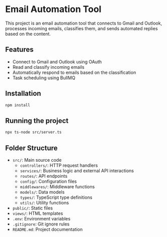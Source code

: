 # Email Automation Tool

This project is an email automation tool that connects to Gmail and Outlook, processes incoming emails, classifies them, and sends automated replies based on the content.

## Features

- Connect to Gmail and Outlook using OAuth
- Read and classify incoming emails
- Automatically respond to emails based on the classification
- Task scheduling using BullMQ

## Installation

```bash
npm install
```

## Running the project

```bash
npx ts-node src/server.ts
```

## Folder Structure

- `src/`: Main source code
  - `controllers/`: HTTP request handlers
  - `services/`: Business logic and external API interactions
  - `routes/`: API endpoints
  - `config/`: Configuration files
  - `middlewares/`: Middleware functions
  - `models/`: Data models
  - `types/`: TypeScript type definitions
  - `utils/`: Utility functions
- `public/`: Static files
- `views/`: HTML templates
- `.env`: Environment variables
- `.gitignore`: Git ignore rules
- `README.md`: Project documentation

